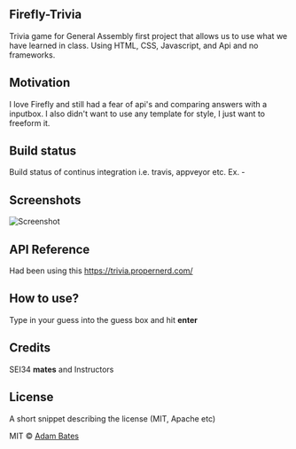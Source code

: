 ## Firefly-Trivia
Trivia game for General Assembly first project that allows us to use what we have learned in class.  Using HTML, CSS, Javascript, and Api and no frameworks. 

## Motivation
I love Firefly and still had a fear of api's and comparing answers with a inputbox.  I also didn't want to use any template for style, I just want to freeform it.  

## Build status
Build status of continus integration i.e. travis, appveyor etc. Ex. - 
<blockquote class="imgur-embed-pub" lang="en" data-id="a/dp9KtQ2" data-context="false" ><a href="//imgur.com/a/dp9KtQ2"></a></blockquote><script async src="//s.imgur.com/min/embed.js" charset="utf-8"></script>
 
## Screenshots
![Screenshot](https://i.imgur.com/g1ITplv.png)

## API Reference
Had been using this
https://trivia.propernerd.com/


## How to use?
Type in your guess into the guess box and hit **enter**

## Credits
SEI34 **mates** and Instructors
## License
A short snippet describing the license (MIT, Apache etc)

MIT © [Adam Bates]()
